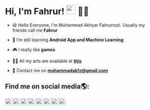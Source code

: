 # Hi, I'm Fahrur! [<img alt="muhammadakfz" width="30px" src="https://raw.githubusercontent.com/MartinHeinz/MartinHeinz/master/wave.gif" />][github] 👨‍💻

- 😆 Hello Everyone, I'm Muhammad Akhyar Fahrurrozi. Usually my friends call me **Fahrur**

- 🌱 I’m still learning **Android App and Machine Learning**

- 🎮 I really like **games**

- 👨‍💻 All my arts are available at **[this](https://github.com/muhammadakfz)**

- 📩 Contact me on **muhammadakfz@gmail.com**

## Find me on social media🌎:


[<img align="left" alt="muhammadkafz | Instagram" width="22px" src="https://cdn-icons-png.flaticon.com/512/733/733558.png" />][instagram]
[<img align="left" alt="muhammadakfz | Twitter" width="22px" src="https://cdn-icons-png.flaticon.com/512/733/733579.png" />][twitter]
[<img align="left" alt="muhammadkafz | Facebook" width="22px" src="https://cdn-icons-png.flaticon.com/512/5968/5968764.png" />][facebook]
[<img align="left" alt="muhammadkafz | Facebook" width="22px" src="https://cdn-icons-png.flaticon.com/512/174/174870.png" />][sc]
[<img align="left" alt="muhammadkafz | Facebook" width="22px" src="https://cdn-icons-png.flaticon.com/512/220/220214.png" />][pin]
[<img align="left" alt="muhammadkafz | Facebook" width="22px" src="https://cdn-icons-png.flaticon.com/512/174/174857.png" />][linkedin]
[<img align="left" alt="muhammadkafz | Facebook" width="22px" src="https://cdn-icons-png.flaticon.com/512/5968/5968819.png" />][twitch]
[<img align="left" alt="muhammadkafz | Facebook" width="22px" src="https://cdn-icons-png.flaticon.com/512/5968/5968756.png" />][dc]

[twitter]: https://twitter.com/muhammadakfz
[instagram]: https://www.instagram.com/muhammadakfz
[facebook]: https://www.facebook.com/muhammadakfz
[github]: #
[linkedin]: https://www.linkedin.com/in/muhammad-akhyar-fahrurrozi-116bbb210/
[twitch]: https://www.twitch.tv/muhammadakfz_
[dc]: https://discord.gg/6UqvzgeV
[sc]: https://www.snapchat.com/add/muhammadakfz?sender_web_id=515a5f8d-37a2-4b18-a4ef-24b492287d98&device_type=desktop&is_copy_url=true
[pin]: https://id.pinterest.com/muhammadakfz/_saved/
